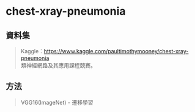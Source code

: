 # chest-xray-pneumonia

## 資料集
>Kaggle：https://www.kaggle.com/paultimothymooney/chest-xray-pneumonia <br>
>類神經網路及其應用課程競賽。<br>

## 方法
>VGG16(ImageNet) - 遷移學習 <br>
